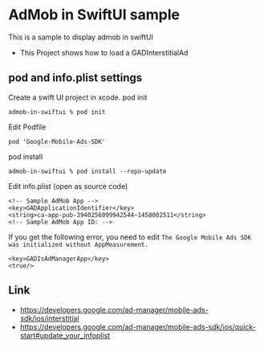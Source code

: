 
# AdMob in SwiftUI sample

This is a sample to display admob in swiftUI

- This Project shows how to load a GADInterstitialAd 

## pod and info.plist settings
Create a swift UI project in xcode.
pod init
```
admob-in-swiftui % pod init
```

Edit Podfile
```
pod 'Google-Mobile-Ads-SDK'
```

pod install
```
admob-in-swiftui % pod install --repo-update
```

Edit info.plist (open as source code)
```
<!-- Sample AdMob App -->
<key>GADApplicationIdentifier</key>
<string>ca-app-pub-3940256099942544~1458002511</string>
<!-- Sample AdMob App ID: -->
```

If you get the following error, you need to edit
`The Google Mobile Ads SDK was initialized without AppMeasurement.`
```
<key>GADIsAdManagerApp</key>
<true/>
```

## Link
- https://developers.google.com/ad-manager/mobile-ads-sdk/ios/interstitial
- https://developers.google.com/ad-manager/mobile-ads-sdk/ios/quick-start#update_your_infoplist
